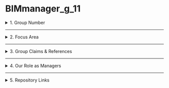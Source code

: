 # BIMmanager_g_11

<details>
  <summary>1. Group Number</summary>
  
  - **11**
</details>

---

<details>
  <summary>2. Focus Area</summary>
  
  - **Indoor Environment**
</details>

---

<details>
  <summary>3. Group Claims & References</summary>

  ### 3.1 Group 14 - Claim
  - **Claim:** 10 AHU units, 1 per level.
  - **Report Reference:** "CES_BLD_24_0_6_MEP" (p. 8)

  ### 3.2 Group 15 - Claim
  - **Claim:** 1509 windows in the architectural model.
  - **Report Reference:** Claim cannot be found in a report, but was accepted.
</details>

---

<details>
  <summary>4. Our Role as Managers</summary>

  - **Script or Plan:**  
    Our script imports **Ifcopenshell** and runs both the Architectural model and the MEP model. We use "#" to toggle each path on or off. We run the results of their scripts so we aren't running the rules, but the part of the main script that counts number of AHU's and number of windows. After the script it is seen that there are:
    - **2 AHUs** in the MEP model.
    - **1509 windows** in the architectural model.
</details>

---

<details>
  <summary>5. Repository Links</summary>

  - [Group 14 Repository](https://github.com/Mathu21DTU/BIManalyst_g_14.git)
  - [Group 15 Repository](https://github.com/ZKA1104/BIManalyst_g_15.git)
</details>
